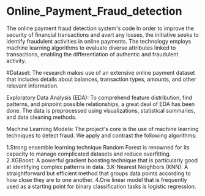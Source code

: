 # Online_Payment_Fraud_detection
The online payment fraud detection system's code In order to improve the security of financial transactions and avert any losses, the initiative seeks to identify fraudulent activities in online payments. The technology employs machine learning algorithms to evaluate diverse attributes linked to transactions, enabling the differentiation of authentic and fraudulent activity.

#Dataset: The research makes use of an extensive online payment dataset that includes details about balances, transaction types, amounts, and other relevant information.

Exploratory Data Analysis (EDA): To comprehend feature distribution, find patterns, and pinpoint possible relationships, a great deal of EDA has been done. The data is preprocessed using visualizations, statistical summaries, and data cleaning methods.

Machine Learning Models: The project's core is the use of machine learning techniques to detect fraud. We apply and contrast the following algorithms:

1.Strong ensemble learning technique Random Forest is renowned for its capacity to manage complicated datasets and reduce overfitting.
2.XGBoost: A powerful gradient boosting technique that is particularly good at identifying complex patterns in data.
3.K-Nearest Neighbors (KNN): A straightforward but efficient method that groups data points according to how close they are to one another.
4.One linear model that is frequently used as a starting point for binary classification tasks is logistic regression.


